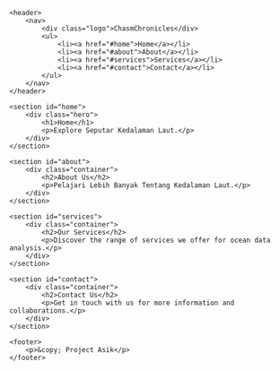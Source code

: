 <!DOCTYPE html>
<html lang="en">

<head>
    <meta charset="UTF-8">
    <meta name="viewport" content="width=device-width, initial-scale=1.0">
    <link rel="stylesheet" href="style.css">
    <title>Data Kedalaman Laut</title>
</head>

<body>
    
    <header>
        <nav>
            <div class="logo">ChasmChronicles</div>
            <ul>
                <li><a href="#home">Home</a></li>
                <li><a href="#about">About</a></li>
                <li><a href="#services">Services</a></li>
                <li><a href="#contact">Contact</a></li>
            </ul>
        </nav>
    </header>

    <section id="home">
        <div class="hero">
            <h1>Home</h1>
            <p>Explore Seputar Kedalaman Laut.</p>
        </div>
    </section>

    <section id="about">
        <div class="container">
            <h2>About Us</h2>
            <p>Pelajari Lebih Banyak Tentang Kedalaman Laut.</p>
        </div>
    </section>

    <section id="services">
        <div class="container">
            <h2>Our Services</h2>
            <p>Discover the range of services we offer for ocean data analysis.</p>
        </div>
    </section>

    <section id="contact">
        <div class="container">
            <h2>Contact Us</h2>
            <p>Get in touch with us for more information and collaborations.</p>
        </div>
    </section>

    <footer>
        <p>&copy; Project Asik</p>
    </footer>
</body>

</html>
